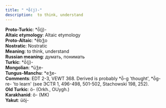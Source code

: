 ```yaml
---
title: " *ȫ(j)-"
description:  to think, understand
---
```


<strong>Proto-Turkic</strong>:  *ȫ(j)-<br>
<strong>Altaic etymology</strong>:  Altaic etymology<br>
<strong> Proto-Altaic</strong>:  *ḗbǯo<br>
<strong>Nostratic</strong>:  Nostratic<br>
<strong>Meaning</strong>:  to think, understand<br>
<strong>Russian meaning</strong>:  думать, понимать<br>
<strong>Turkic</strong>:  *ȫ(j)-<br>
<strong>Mongolian</strong>:  *üǯe-<br>
<strong>Tungus-Manchu</strong>:  *eǯe-<br>
<strong>Comments</strong>:  EDT 2-3, VEWT 368. Derived is probably *ȫ-g 'thought', *ȫg-re- 'to learn' (see ЭСТЯ 1, 496-498, 501-502, Stachowski 198, 252).<br>
<strong>Old Turkic</strong>:  ö- (Orkh., OUygh.)<br>
<strong>Karakhanid</strong>:  ö- (MK)<br>
<strong>Yakut</strong>:  üöj-<br>


